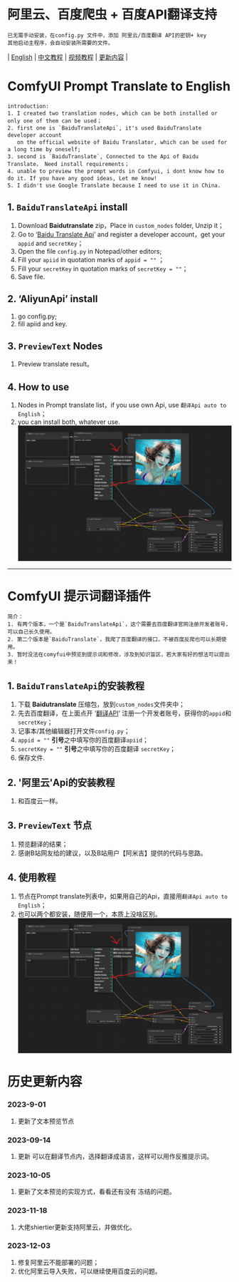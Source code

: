 # 阿里云、百度爬虫 + 百度API翻译支持
    已无需手动安装，在config.py 文件中，添加 阿里云/百度翻译 API的密钥+ key
    其他启动主程序，会自动安装所需要的文件。
 |  [English](#1-baidutranslateapi-install) | [中文教程](#comfyui-提示词翻译插件) | [视频教程](https://www.bilibili.com/video/BV1qw411Q7U9/?share_source=copy_web&vd_source=09df7e2da9d48d5fb9dcfe4ed69f071b) | [更新内容](#历史更新内容) |
# ComfyUI Prompt Translate to English
    introduction:
    1. I created two translation nodes, which can be both installed or only one of them can be used；
    2. first one is `BaiduTranslateApi`, it's used BaiduTranslate developer account 
       on the official website of Baidu Translator, which can be used for a long time by oneself;
    3. second is `BaiduTranslate`, Connected to the Api of Baidu Translate， Need install requirements；
    4. unable to preview the prompt words in Comfyui, i dont know how to do it. If you have any good ideas, Let me know!
    5. I didn't use Google Translate because I need to use it in China.
## 1. `BaiduTranslateApi` install
1. Download **Baidutranslate** zip，Place in `custom_nodes` folder, Unzip it；
2. Go to ‘[Baidu Translate Api](https://fanyi-api.baidu.com/?fr=pcHeader)’ and register a developer account，get your `appid` and `secretKey`；
3. Open the file `config.py` in Notepad/other editors;
4. Fill your `apiid` in quotation marks of `appid = ""` ；
4. Fill your `secretKey` in quotation marks of `secretKey = ""`；
6. Save file.

## 2. ‘AliyunApi’ install
1. go config.py;
2. fill apiid and key.

## 3. `PreviewText` Nodes
1. Preview translate result。

## 4. How to use
1. Nodes in Prompt translate list，if you use own Api, use `翻译Api auto to English`；
2. you can install both, whatever use.
![节点使用演示](./img/BaiduTranslate.png)
-----
# ComfyUI 提示词翻译插件
    简介：
    1. 有两个版本，一个是`BaiduTranslateApi`，这个需要去百度翻译官网注册开发者账号，可以自己长久使用。
    2. 第二个版本是`BaiduTranslate`，我爬了百度翻译的接口，不被百度反爬也可以长期使用。
    3. 暂时没法在comyfui中预览到提示词和修改，涉及到知识盲区，若大家有好的想法可以提出来！
## 1. `BaiduTranslateApi`的安装教程
1. 下载 **Baidutranslate** 压缩包，放到`custom_nodes`文件夹中；
2. 先去百度翻译，在上面点开 ‘[翻译API](https://fanyi-api.baidu.com/?fr=pcHeader)’ 注册一个开发者账号，获得你的`appid`和`secretKey`；
3. 记事本/其他编辑器打开文件`config.py`；
4. `appid = ""` **引号**之中填写你的百度翻译`apiid`；
5. `secretKey = ""`  **引号**之中填写你的百度翻译 `secretKey`；
6. 保存文件.

## 2. '阿里云'Api的安装教程
1. 和百度云一样。

## 3. `PreviewText` 节点
1. 预览翻译的结果；
2. 感谢B站网友给的建议，以及B站用户【阿米吉】提供的代码与思路。

## 4. 使用教程
1. 节点在Prompt translate列表中，如果用自己的Api，直接用`翻译Api auto to English`；
2. 也可以两个都安装，随便用一个，本质上没啥区别。
![节点使用演示](./img/BaiduTranslate.png)

# 历史更新内容
### 2023-9-01
1. 更新了文本预览节点

### 2023-09-14
1. 更新 可以在翻译节点内，选择翻译成语言，这样可以用作反推提示词。

### 2023-10-05
1. 更新了文本预览的实现方式，看看还有没有 冻结的问题。

### 2023-11-18
1. 大佬shiertier更新支持阿里云，并做优化。

### 2023-12-03
1. 修复阿里云不能部署的问题；
2. 优化阿里云导入失败，可以继续使用百度云的问题。
